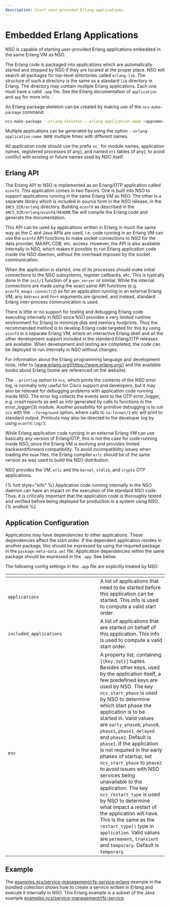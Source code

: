 ```yaml
---
description: Start user-provided Erlang applications.
---
```


# Embedded Erlang Applications

NSO is capable of starting user-provided Erlang applications embedded in the same Erlang VM as NSO.

The Erlang code is packaged into applications which are automatically started and stopped by NSO if they are located at the proper place. NSO will search all packages for top-level directories called `erlang-lib`. The structure of such a directory is the same as a standard `lib` directory in Erlang. The directory may contain multiple Erlang applications. Each one must have a valid `.app` file. See the Erlang documentation of `application` and `app` for more info.

An Erlang package skeleton can be created by making use of the `ncs-make-package` command:

```bash
ncs-make-package --erlang-skeleton --erlang-application-name <appname> <package-name>
```

Multiple applications can be generated by using the option `--erlang-application-name NAME` multiple times with different names.

All application code should use the prefix `ec_` for module names, application names, registered processes (if any), and named `ets` tables (if any), to avoid conflict with existing or future names used by NSO itself.

## Erlang API <a href="#d5e1761" id="d5e1761"></a>

The Erlang API to NSO is implemented as an Erlang/OTP application called `econfd`. This application comes in two flavors. One is built into NSO to support applications running in the same Erlang VM as NSO. The other is a separate library which is included in source form in the NSO release, in the `$NCS_DIR/erlang` directory. Building `econfd` as described in the `$NCS_DIR/erlang/econfd/README` file will compile the Erlang code and generate the documentation.

This API can be used by applications written in Erlang in much the same way as the C and Java APIs are used, i.e. code running in an Erlang VM can use the `econfd` API functions to make socket connections to NSO for the data provider, MAAPI, CDB, etc. access. However, the API is also available internally in NSO, which makes it possible to run Erlang application code inside the NSO daemon, without the overhead imposed by the socket communication.

When the application is started, one of its processes should make initial connections to the NSO subsystems, register callbacks, etc. This is typically done in the `init/1` function of a `gen_server` or similar. While the internal connections are made using the exact same API functions (e.g. `econfd_maapi:connect/2`) as for an application running in an external Erlang VM, any `Address` and `Port` arguments are ignored, and instead, standard Erlang inter-process communication is used.

There is little or no support for testing and debugging Erlang code executing internally in NSO since NSO provides a very limited runtime environment for Erlang to minimize disk and memory footprints. Thus the recommended method is to develop Erlang code targeted for this by using `econfd` in a separate Erlang VM, where an interactive Erlang shell and all the other development support included in the standard Erlang/OTP releases are available. When development and testing are completed, the code can be deployed to run internally in NSO without changes.

For information about the Erlang programming language and development tools, refer to [www.erlang.org](https://www.erlang.org/) and the available books about Erlang (some are referenced on the website).

The `--printlog` option to `ncs`, which prints the contents of the NSO error log, is normally only useful for Cisco support and developers, but it may also be relevant for debugging problems with application code running inside NSO. The error log collects the events sent to the OTP error\_logger, e.g. crash reports as well as info generated by calls to functions in the error\_logger(3) module. Another possibility for primitive debugging is to run `ncs` with the `--foreground` option, where calls to `io:format/2` etc will print to standard output. Printouts may also be directed to the developer log by using `econfd:log/3`.

While Erlang application code running in an external Erlang VM can use basically any version of Erlang/OTP, this is not the case for code running inside NSO, since the Erlang VM is evolving and provides limited backward/forward compatibility. To avoid incompatibility issues when loading the `beam` files, the Erlang compiler `erlc` should be of the same version as was used to build the NSO distribution.

NSO provides the VM, `erlc` and the `kernel`, `stdlib`, and `crypto` OTP applications.

{% hint style="info" %}
Application code running internally in the NSO daemon can have an impact on the execution of the standard NSO code. Thus, it is critically important that the application code is thoroughly tested and verified before being deployed for production in a system using NSO.
{% endhint %}

## Application Configuration <a href="#d5e1797" id="d5e1797"></a>

Applications may have dependencies to other applications. These dependencies affect the start order. If the dependent application resides in another package, this should be expressed by using the required package in the `package-meta-data.xml` file. Application dependencies within the same package should be expressed in the `.app`. See below.

The following config settings in the `.app` file are explicitly treated by NSO:

<table data-header-hidden><thead><tr><th width="275.65130615234375"></th><th></th></tr></thead><tbody><tr><td><code>applications</code></td><td>A list of applications that need to be started before this application can be started. This info is used to compute a valid start order.</td></tr><tr><td><code>included_applications</code></td><td>A list of applications that are started on behalf of this application. This info is used to compute a valid start order.</td></tr><tr><td><code>env</code></td><td>A property list, containing <code>[{Key,Val}]</code> tuples. Besides other keys, used by the application itself, a few predefined keys are used by NSO. The key <code>ncs_start_phase</code> is used by NSO to determine which start phase the application is to be started in. Valid values are <code>early_phase0</code>, <code>phase0</code>, <code>phase1</code>, <code>phase1_delayed</code> and <code>phase2</code>. Default is <code>phase1</code>. If the application is not required in the early phases of startup, set <code>ncs_start_phase</code> to <code>phase2</code> to avoid issues with NSO services being unavailable to the application. The key <code>ncs_restart_type</code> is used by NSO to determine what impact a restart of the application will have. This is the same as the <code>restart_type()</code> type in <code>application</code>. Valid values are <code>permanent</code>, <code>transient</code> and <code>temporary</code>. Default is <code>temporary</code>.</td></tr></tbody></table>

## Example <a href="#d5e1835" id="d5e1835"></a>

The [examples.ncs/service-management/rfs-service-erlang](https://github.com/NSO-developer/nso-examples/tree/6.5/service-management/rfs-service-erlang) example in the bundled collection shows how to create a service written in Erlang and execute it internally in NSO. This Erlang example is a subset of the Java example [examples.ncs/service-management/rfs-service](https://github.com/NSO-developer/nso-examples/tree/6.5/service-management/rfs-service).
